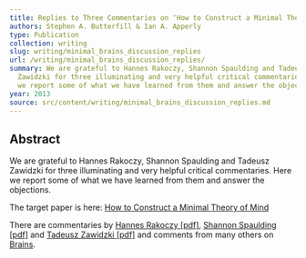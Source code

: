 ```yaml
---
title: Replies to Three Commentaries on ‘How to Construct a Minimal Theory of Mind’
authors: Stephen A. Butterfill & Ian A. Apperly
type: Publication
collection: writing
slug: writing/minimal_brains_discussion_replies
url: /writing/minimal_brains_discussion_replies/
summary: We are grateful to Hannes Rakoczy, Shannon Spaulding and Tadeusz
  Zawidzki for three illuminating and very helpful critical commentaries. Here
  we report some of what we have learned from them and answer the objections.
year: 2013
source: src/content/writing/minimal_brains_discussion_replies.md
---
```


## Abstract

We are grateful to Hannes Rakoczy, Shannon Spaulding and Tadeusz Zawidzki for three illuminating and very helpful critical commentaries. Here we report some of what we have learned from them and answer the objections.


<p>The target paper is here: <a href="/writing/minimal_theory_of_mind/">How to Construct a Minimal Theory of Mind</a></p>
<p>There are commentaries by <a href="http://philosophyofbrains.com/wp-content/uploads/2013/11/rakoczy.pdf" target="_blank">Hannes Rakoczy [pdf]</a><span>, </span><a href="http://philosophyofbrains.com/wp-content/uploads/2013/11/spaulding.pdf" target="_blank">Shannon Spaulding [pdf]</a><span> and </span><a href="http://philosophyofbrains.com/wp-content/uploads/2013/11/zawidzki.pdf" target="_blank">Tadeusz Zawidzki [pdf]</a><span> and comments from many others on  </span><a href="http://philosophyofbrains.com/2013/11/11/symposium-on-butterfill-and-apperlys-how-to-construct-a-minimal-theory-of-mind-mind-language-28-5-606-63.aspx">Brains</a><span>.</span></p>
